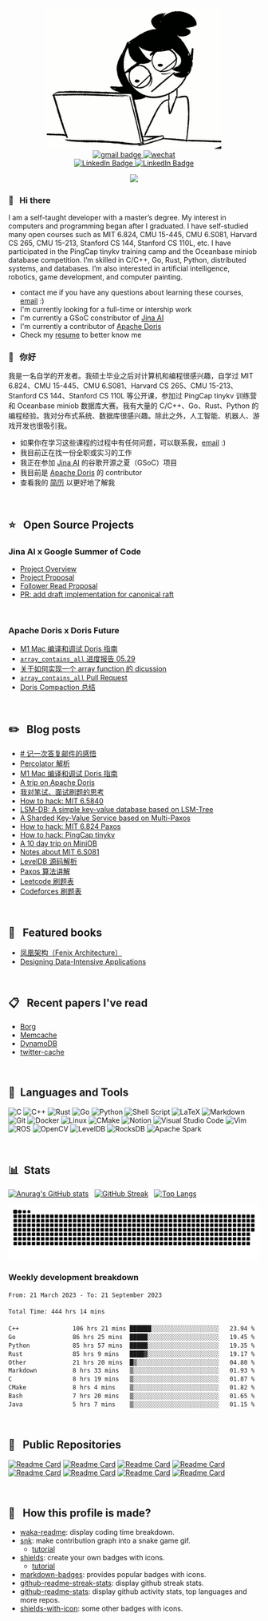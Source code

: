 <div id="header" align="center">
  <img src="assets/header.gif" width="350"/>
</div>

<div id="header" align="center">
   <a href="mailto:niebayes@gmail.com">
    <img src="https://img.shields.io/badge/Gmail: niebayes@gmail.com-gray?style=flat-square&logo=gmail&logoColor=red" alt="gmail badge"/>
  </a>
 
  <a href="assets/wechat.png">
    <img src="https://img.shields.io/badge/WeChat: nsc--sunflower-gray?style=flat-square&logo=wechat&logoColor=white" alt="wechat"/>
  </a>
</div>

<div id="badges" align="center">
  <a href="https://github.com/niebayes">
    <img src="https://img.shields.io/badge/Github-gray?style=for-the-badge&logo=github&logoColor=white" alt="LinkedIn Badge"/>
  </a>
 
   <a href="https://leetcode.cn/u/lzx071021/">
    <img src="https://img.shields.io/badge/LeetCode-gray?style=for-the-badge&logo=LeetCode&logoColor=#d16c06" alt="LinkedIn Badge"/>
   </a> 
</div>


<div id="visitor" align="center">
<!--    <img src="https://visitor-badge.glitch.me/badge?page_id=niebayes&left_color=gray&right_color=blue"/> -->
  
   ![](https://komarev.com/ghpvc/?username=niebayes&label=visitor)
</div>

### 👋 &nbsp; Hi there 
I am a self-taught developer with a master’s degree. My interest in computers and programming began after I graduated. I have self-studied many open courses such as MIT 6.824, CMU 15-445, CMU 6.S081, Harvard CS 265, CMU 15-213, Stanford CS 144, Stanford CS 110L, etc. I have participated in the PingCap tinykv training camp and the Oceanbase miniob database competition. I’m skilled in C/C++, Go, Rust, Python, distributed systems, and databases. I’m also interested in artificial intelligence, robotics, game development, and computer painting.
  
- contact me if you have any questions about learning these courses, [email](mailto:niebayes@gmail.com) :)
- I'm currently looking for a full-time or intership work
- I'm currently a GSoC constributor of [Jina AI](https://github.com/jina-ai/jina)
- I'm currently a contributor of [Apache Doris](https://github.com/apache/doris/)
- Check my [resume](https://github.com/niebayes/resume-english) to better know me

### 👋 &nbsp; 你好
我是一名自学的开发者。我硕士毕业之后对计算机和编程很感兴趣，自学过 MIT 6.824、CMU 15-445、CMU 6.S081、Harvard CS 265、CMU 15-213、Stanford CS 144、Stanford CS 110L 等公开课，参加过 PingCap tinykv 训练营和 Oceanbase miniob 数据库大赛。我有大量的 C/C++、Go、Rust、Python 的编程经验。我对分布式系统、数据库很感兴趣。除此之外，人工智能、机器人、游戏开发也很吸引我。

- 如果你在学习这些课程的过程中有任何问题，可以联系我，[email](mailto:niebayes@gmail.com) :)
- 我目前正在找一份全职或实习的工作
- 我正在参加 [Jina AI](https://github.com/jina-ai/jina) 的谷歌开源之夏（GSoC）项目
- 我目前是 [Apache Doris](https://github.com/apache/doris/) 的 contributor
- 查看我的 [简历](https://github.com/niebayes/Resume) 以更好地了解我

&nbsp;

## ⭐ &nbsp; Open Source Projects
### Jina AI x Google Summer of Code
- [Project Overview](https://summerofcode.withgoogle.com/programs/2023/projects/5ma8Zs54)
- [Project Proposal](https://upbeat-ounce-aa9.notion.site/Shicong-Nie-Project-Idea-5-6b60ce2ba8b041309ca3e819f61f9d79)
- [Follower Read Proposal](https://upbeat-ounce-aa9.notion.site/Follower-Read-Proposal-a7ea0ee3c1d24daa916cfa05c5070668)
- [PR: add draft implementation for canonical raft](https://github.com/jina-ai/jina/pull/5933/files)

&nbsp;

### Apache Doris x Doris Future
- [M1 Mac 编译和调试 Doris 指南](https://upbeat-ounce-aa9.notion.site/M1-Mac-Doris-ced9fc6298fd4c3c985cc01c2bdc4473)
- [`array_contains_all` 进度报告 05.29](https://upbeat-ounce-aa9.notion.site/array_contains_all-05-29-1fcdd6b2c78544afb16675d3a06c1a05)
- [关于如何实现一个 array function 的 dicussion](https://github.com/apache/doris/discussions/20276)
- [`array_contains_all` Pull Request](https://github.com/apache/doris/pull/20350)
- [Doris Compaction 总结](https://upbeat-ounce-aa9.notion.site/Doris-Compaction-11ef3dd3245249639b381078bb198c01?pvs=4)


&nbsp;

## ✏️ &nbsp; Blog posts
- [# 记一次答复邮件的感悟](https://upbeat-ounce-aa9.notion.site/a0b0a70faf064c058d3f83db6bac53f7?pvs=4)
- [Percolator 解析](https://upbeat-ounce-aa9.notion.site/Percolator-1315b2b551c8441083db62a860a0ce0e?pvs=4)
- [M1 Mac 编译和调试 Doris 指南](https://upbeat-ounce-aa9.notion.site/M1-Mac-Doris-ced9fc6298fd4c3c985cc01c2bdc4473)
- [A trip on Apache Doris](https://upbeat-ounce-aa9.notion.site/array_contains_all-05-29-1fcdd6b2c78544afb16675d3a06c1a05)
- [我对笔试、面试刷题的思考](https://upbeat-ounce-aa9.notion.site/8fdb61a18fb84345b58f4c45c954697b)
- [How to hack: MIT 6.5840](https://upbeat-ounce-aa9.notion.site/MIT-6-5840-144dbcc479724e809d19912584887c88)
- [LSM-DB: A simple key-value database based on LSM-Tree](https://upbeat-ounce-aa9.notion.site/LSM-DB-8c82c86246d048dea3d267586c970ad4)
- [A Sharded Key-Value Service based on Multi-Paxos](https://upbeat-ounce-aa9.notion.site/Lab4-Sharded-Key-Value-Service-0aa67093f034415b923076a331e61a66)
- [How to hack: MIT 6.824 Paxos](https://upbeat-ounce-aa9.notion.site/MIT-6-824-2015-Paxos-40168d56ca774134acd701c30be52c34)
- [How to hack: PingCap tinykv](https://upbeat-ounce-aa9.notion.site/README-ALL-745774237d2d4b5195d214859c1867cd)
- [A 10 day trip on MiniOB](https://upbeat-ounce-aa9.notion.site/A-10-Day-Trip-On-MiniOB-b6f1f5e0a43a4652b45caf790726da55)
- [Notes about MIT 6.S081](https://upbeat-ounce-aa9.notion.site/MIT-6-S081-OSTEP-81f198a02a2745c799fd1014719aa5a3)
- [LevelDB 源码解析](https://upbeat-ounce-aa9.notion.site/Leveldb-96d31b98df5b40bb906e3230597746b9)
- [Paxos 算法讲解](https://upbeat-ounce-aa9.notion.site/Paxos-ff806ff31e8e4f178e18934e03ac1fd5?pvs=4)
- [Leetcode 刷题表](https://upbeat-ounce-aa9.notion.site/1385dfe256d74cb49a9601b1673b2dbc?v=0a548ac0d3444cfbb940d4c5f566ef74&pvs=4)
- [Codeforces 刷题表](https://upbeat-ounce-aa9.notion.site/02dd413f46dc4b82b31e402fcde286d3?v=8e4bcdb9fb864f869c5263ba2d789d67&pvs=4)

&nbsp;

## 📗 &nbsp; Featured books
- [凤凰架构（Fenix Architecture）](https://icyfenix.cn)
- [Designing Data-Intensive Applications](https://dataintensive.net)

&nbsp;

## 📋 &nbsp; Recent papers I've read
- [Borg](https://research.google/pubs/pub43438/)
- [Memcache](https://www.usenix.org/system/files/conference/nsdi13/nsdi13-final170_update.pdf)
- [DynamoDB](https://www.usenix.org/system/files/atc22-elhemali.pdf)
- [twitter-cache](https://www.usenix.org/system/files/osdi20-yang.pdf)

&nbsp;

## 🧰 &nbsp;Languages and Tools
![C](https://img.shields.io/badge/c-%2300599C.svg?style=for-the-badge&logo=c&logoColor=white)
![C++](https://img.shields.io/badge/c++-%2300599C.svg?style=for-the-badge&logo=c%2B%2B&logoColor=white)
![Rust](https://img.shields.io/badge/rust-%23000000.svg?style=for-the-badge&logo=rust&logoColor=white)
![Go](https://img.shields.io/badge/go-%2300ADD8.svg?style=for-the-badge&logo=go&logoColor=white)
![Python](https://img.shields.io/badge/python-3670A0?style=for-the-badge&logo=python&logoColor=ffdd54)
![Shell Script](https://img.shields.io/badge/shell_script-%23121011.svg?style=for-the-badge&logo=gnu-bash&logoColor=white)
![LaTeX](https://img.shields.io/badge/latex-%23008080.svg?style=for-the-badge&logo=latex&logoColor=white)
![Markdown](https://img.shields.io/badge/markdown-%23000000.svg?style=for-the-badge&logo=markdown&logoColor=white)
![Git](https://img.shields.io/badge/git-%23F05033.svg?style=for-the-badge&logo=git&logoColor=white)
![Docker](https://img.shields.io/badge/docker-%230db7ed.svg?style=for-the-badge&logo=docker&logoColor=white)
![Linux](https://img.shields.io/badge/Linux-FCC624?style=for-the-badge&logo=linux&logoColor=black)
![CMake](https://img.shields.io/badge/CMake-%23008FBA.svg?style=for-the-badge&logo=cmake&logoColor=white)
![Notion](https://img.shields.io/badge/Notion-%23000000.svg?style=for-the-badge&logo=notion&logoColor=white)
![Visual Studio Code](https://img.shields.io/badge/Visual%20Studio%20Code-0078d7.svg?style=for-the-badge&logo=visual-studio-code&logoColor=white)
![Vim](https://img.shields.io/badge/VIM-%2311AB00.svg?style=for-the-badge&logo=vim&logoColor=white)
![ROS](https://img.shields.io/badge/ros-%230A0FF9.svg?style=for-the-badge&logo=ros&logoColor=white)
![OpenCV](https://img.shields.io/badge/opencv-%23white.svg?style=for-the-badge&logo=opencv&logoColor=white)
![LevelDB](https://img.shields.io/badge/-LevelDB-green?style=for-the-badge)
![RocksDB](https://img.shields.io/badge/-RocksDB-yellow?style=for-the-badge)
![Apache Spark](https://img.shields.io/static/v1?style=for-the-badge&message=Apache+Spark&color=E25A1C&logo=Apache+Spark&logoColor=FFFFFF&label=)

&nbsp;

## 📊 &nbsp;Stats
[![Anurag's GitHub stats](https://github-readme-stats.vercel.app/api?username=niebayes&count_private=true&show_icons=true&theme=tokyonight)](https://github.com/anuraghazra/github-readme-stats) &nbsp;
[![GitHub Streak](https://streak-stats.demolab.com/?user=niebayes&theme=tokyonight)](https://git.io/streak-stats) &nbsp;
[![Top Langs](https://github-readme-stats.vercel.app/api/top-langs/?username=niebayes&layout=compact&theme=tokyonight)](https://github.com/anuraghazra/github-readme-stats)

![](https://raw.githubusercontent.com/niebayes/niebayes/output/github-contribution-grid-snake-dark.svg)

### Weekly development breakdown
 <!--START_SECTION:waka-->

```txt
From: 21 March 2023 - To: 21 September 2023

Total Time: 444 hrs 14 mins

C++               106 hrs 21 mins ██████░░░░░░░░░░░░░░░░░░░   23.94 %
Go                86 hrs 25 mins  █████░░░░░░░░░░░░░░░░░░░░   19.45 %
Python            85 hrs 57 mins  █████░░░░░░░░░░░░░░░░░░░░   19.35 %
Rust              85 hrs 9 mins   ████▓░░░░░░░░░░░░░░░░░░░░   19.17 %
Other             21 hrs 20 mins  █▒░░░░░░░░░░░░░░░░░░░░░░░   04.80 %
Markdown          8 hrs 33 mins   ▒░░░░░░░░░░░░░░░░░░░░░░░░   01.93 %
C                 8 hrs 19 mins   ▒░░░░░░░░░░░░░░░░░░░░░░░░   01.87 %
CMake             8 hrs 4 mins    ▒░░░░░░░░░░░░░░░░░░░░░░░░   01.82 %
Bash              7 hrs 20 mins   ▒░░░░░░░░░░░░░░░░░░░░░░░░   01.65 %
Java              5 hrs 7 mins    ▒░░░░░░░░░░░░░░░░░░░░░░░░   01.15 %
```

<!--END_SECTION:waka-->

&nbsp;

## :notebook_with_decorative_cover: &nbsp; Public Repositories
[![Readme Card](https://github-readme-stats.vercel.app/api/pin/?username=niebayes&repo=MIT-6.5840&theme=tokyonight)](https://github.com/niebayes/MIT-6.5840)
[![Readme Card](https://github-readme-stats.vercel.app/api/pin/?username=niebayes&repo=MIT-6-824-Paxos&theme=tokyonight)](https://github.com/niebayes/MIT-6-824-Paxos)
[![Readme Card](https://github-readme-stats.vercel.app/api/pin/?username=niebayes&repo=LSM-DB&theme=tokyonight)](https://github.com/niebayes/LSM-DB)
[![Readme Card](https://github-readme-stats.vercel.app/api/pin/?username=niebayes&repo=tinykv-summary&theme=tokyonight)](https://github.com/niebayes/tinykv-summary)
[![Readme Card](https://github-readme-stats.vercel.app/api/pin/?username=niebayes&repo=miniob-summary&theme=tokyonight)](https://github.com/niebayes/miniob-summary)
[![Readme Card](https://github-readme-stats.vercel.app/api/pin/?username=niebayes&repo=MIT-6.S081-summary&theme=tokyonight)](https://github.com/niebayes/MIT-6.S081-summary)
[![Readme Card](https://github-readme-stats.vercel.app/api/pin/?username=niebayes&repo=Balancebeam&theme=tokyonight)](https://github.com/niebayes/Balancebeam)
[![Readme Card](https://github-readme-stats.vercel.app/api/pin/?username=niebayes&repo=DEET-Debugger&theme=tokyonight)](https://github.com/niebayes/DEET-Debugger)
<!-- [![Readme Card](https://github-readme-stats.vercel.app/api/pin/?username=niebayes&repo=Segregated-Explicit-Free-List&theme=tokyonight)](https://github.com/niebayes/Segregated-Explicit-Free-List)
[![Readme Card](https://github-readme-stats.vercel.app/api/pin/?username=niebayes&repo=FAT32-Deleted-File-Recover&theme=tokyonight)](https://github.com/niebayes/FAT32-Deleted-File-Recover)
[![Readme Card](https://github-readme-stats.vercel.app/api/pin/?username=niebayes&repo=Graph-Algorithms&theme=tokyonight)](https://github.com/niebayes/Graph-Algorithms) -->

&nbsp;

## 🤪 &nbsp; How this profile is made?
- [waka-readme](https://github.com/athul/waka-readme): display coding time breakdown.
- [snk](https://github.com/Platane/snk): make contribution graph into a snake game gif.
  - [tutorial](https://blog.jyhsu.tw/p/用-github-貢獻圖製作貪食蛇動畫/)
- [shields](https://github.com/badges/shields): create your own badges with icons.
  - [tutorial](https://stackoverflow.com/a/41472017)
- [markdown-badges](https://github.com/Ileriayo/markdown-badges): provides popular badges with icons.
- [github-readme-streak-stats](https://github.com/DenverCoder1/github-readme-streak-stats): display github streak stats.
- [github-readme-stats](https://github.com/anuraghazra/github-readme-stats): display github activity stats, top languages and more repos.
- [shields-with-icon](https://github.com/progfay/shields-with-icon): some other badges with icons.
